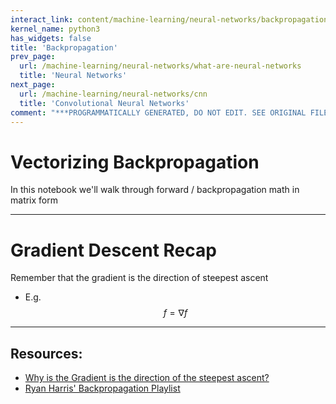 ```yaml
---
interact_link: content/machine-learning/neural-networks/backpropagation.ipynb
kernel_name: python3
has_widgets: false
title: 'Backpropagation'
prev_page:
  url: /machine-learning/neural-networks/what-are-neural-networks
  title: 'Neural Networks'
next_page:
  url: /machine-learning/neural-networks/cnn
  title: 'Convolutional Neural Networks'
comment: "***PROGRAMMATICALLY GENERATED, DO NOT EDIT. SEE ORIGINAL FILES IN /content***"
---
```



# Vectorizing Backpropagation

In this notebook we'll walk through forward / backpropagation math in matrix form



---
# Gradient Descent Recap

Remember that the gradient is the direction of steepest ascent
- E.g. 
$$
{f} = 
\nabla{f}
$$  



---
## Resources:
- [Why is the Gradient is the direction of the steepest ascent?](https://www.khanacademy.org/math/multivariable-calculus/multivariable-derivatives/gradient-and-directional-derivatives/v/why-the-gradient-is-the-direction-of-steepest-ascent)
- [Ryan Harris' Backpropagation Playlist](https://www.youtube.com/playlist?list=PLRyu4ecIE9ti5wsokn1j_ZJU7a7N5hREf)

